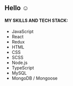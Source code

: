 ## Hello :relaxed:

#### MY SKILLS AND TECH STACK:
- JavaScript
- React
- Redux
- HTML
- CSS
- SCSS
- Node.js
- TypeScript
- MySQL
- MongoDB / Mongoose
